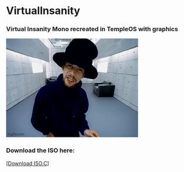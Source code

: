 # VirtualInsanity

### Virtual Insanity Mono recreated in TempleOS with graphics

![jamiroquai](/Video/3/2.bmp)

### Download the ISO here:

[[Download ISO.C](https://churchoftheaichrist.com/virtual-insanity-on-templeos/)]
